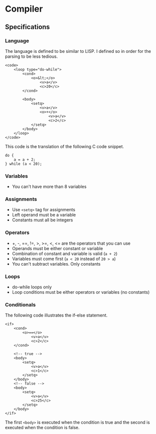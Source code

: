 # Compiler

## Specifications
### Language
The language is defined to be similar to LISP. I defined so in order for the
parsing to be less tedious.

    <code>
        <loop type="do-while">
            <cond>
                <o>&lt;</o>
                    <v>a</v>
                    <c>20</c>
            </cond>

            <body>
                <setq>
                    <v>a</v>
                    <o>+</o>
                        <v>a</v>
                        <c>2</c>
                </setq>
            </body>
        </loop>
    </code>

This code is the translation of the following C code snippet.

    do {
        a = a + 2;
    } while (a < 20);

### Variables
* You can't have more than 8 variables

### Assignments
* Use `<setq>` tag for assignments
* Left operand must be a variable
* Constants must all be integers

### Operators
* +, -, ==, !=, >, >=, <, <= are the operators that you can use
* Operands must be either constant or variable
* Combination of constant and variable is valid (`a + 2`)
* Variables must come first (`a < 20` instead of `20 > a`)
* You can't subtract variables. Only constants

### Loops
* do-while loops only
* Loop conditions must be either operators or variables (no constants)

### Conditionals
The following code illustrates the if-else statement.

    <if>
        <cond>
            <o>==</o>
                <v>a</v>
                <c>2</c>
        </cond>

        <!-- true -->
        <body>
            <setq>
                <v>a</v>
                <c>1</c>
            </setq>
        </body>
        <!-- false -->
        <body>
            <setq>
                <v>a</v>
                <c>25</c>
            </setq>
        </body>
    </if>

The first `<body>` is executed when the condition is true and the second is
executed when the condition is false.
